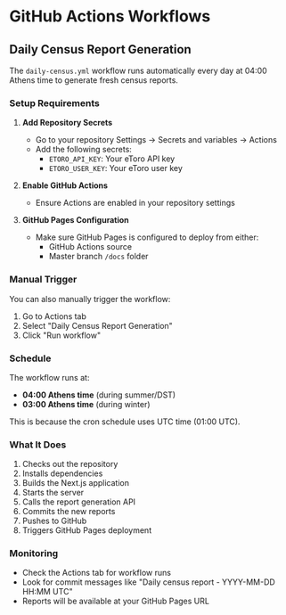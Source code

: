 # GitHub Actions Workflows

## Daily Census Report Generation

The `daily-census.yml` workflow runs automatically every day at 04:00 Athens time to generate fresh census reports.

### Setup Requirements

1. **Add Repository Secrets**
   - Go to your repository Settings → Secrets and variables → Actions
   - Add the following secrets:
     - `ETORO_API_KEY`: Your eToro API key
     - `ETORO_USER_KEY`: Your eToro user key

2. **Enable GitHub Actions**
   - Ensure Actions are enabled in your repository settings

3. **GitHub Pages Configuration**
   - Make sure GitHub Pages is configured to deploy from either:
     - GitHub Actions source
     - Master branch `/docs` folder

### Manual Trigger

You can also manually trigger the workflow:
1. Go to Actions tab
2. Select "Daily Census Report Generation"
3. Click "Run workflow"

### Schedule

The workflow runs at:
- **04:00 Athens time** (during summer/DST)
- **03:00 Athens time** (during winter)

This is because the cron schedule uses UTC time (01:00 UTC).

### What It Does

1. Checks out the repository
2. Installs dependencies
3. Builds the Next.js application
4. Starts the server
5. Calls the report generation API
6. Commits the new reports
7. Pushes to GitHub
8. Triggers GitHub Pages deployment

### Monitoring

- Check the Actions tab for workflow runs
- Look for commit messages like "Daily census report - YYYY-MM-DD HH:MM UTC"
- Reports will be available at your GitHub Pages URL